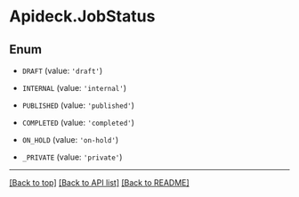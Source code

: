 # Apideck.JobStatus

## Enum


* `DRAFT` (value: `'draft'`)

* `INTERNAL` (value: `'internal'`)

* `PUBLISHED` (value: `'published'`)

* `COMPLETED` (value: `'completed'`)

* `ON_HOLD` (value: `'on-hold'`)

* `_PRIVATE` (value: `'private'`)


---

[[Back to top]](#) [[Back to API list]](../../../../README.md#documentation-for-api-endpoints) [[Back to README]](../../../../README.md)


